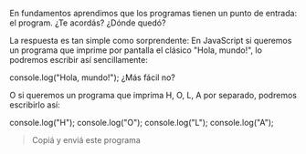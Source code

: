 En fundamentos aprendimos que los programas tienen un punto de entrada: el program. ¿Te acordás? ¿Dónde quedó? 

La respuesta es tan simple como sorprendente: En JavaScript si queremos un programa que imprime por pantalla el clásico "Hola, mundo!", lo podremos escribir así sencillamente:

console.log("Hola, mundo!");
¿Más fácil no?

O si queremos un programa que imprima H, O, L, A por separado, podremos escribirlo así:

console.log("H");
console.log("O");
console.log("L");
console.log("A");

>Copiá y enviá este programa